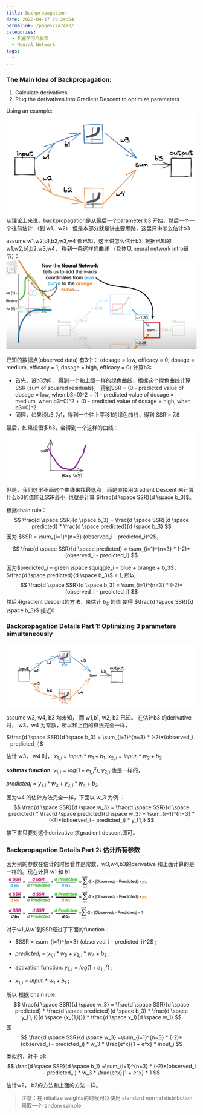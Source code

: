 ```yaml
---
title: Backpropagation
date: 2022-04-17 19:24:54
permalink: /pages/2a7490/
categories:
  - 机器学习八股文
  - Neural Network
tags:
  - 
---
```


### The Main Idea of Backpropagation:
1. Calculate derivatives
2. Plug the derivatives into Gradient Descent to optimize parameters

Using an example:
![](https://raw.githubusercontent.com/emmableu/image/master/202204171940141.png)
从理论上来说，backpropagation是从最后一个parameter b3 开始，然后一个一个往前估计 （到 w1，w2）
但是本部分就是讲主要思路，这里只讲怎么估计b3

assume w1,w2,b1,b2,w3,w4 都已知，这里讲怎么估计b3:
根据已知的w1,w2,b1,b2,w3,w4， 得到一条这样的曲线 （具体见 neural network intro章节）：
![](https://raw.githubusercontent.com/emmableu/image/master/202204110114878.png)

已知的数据点(observed data) 有3个： (dosage = low, efficacy = 0; dosage = medium, efficacy = 1; dosage = high, efficacy = 0)
计算b3:
- 首先，设b3为0， 得到一个和上图一样的绿色曲线，根据这个绿色曲线计算SSR (sum of squared residuals)， 得到SSR = (0 - predicted value of dosage = low, when b3=0)^2 + (1 - predicted value of dosage = medium, when b3=0)^2 + (0 - predicted value of dosage = high, when b3=0)^2
- 同理，如果设b3 为1，得到一个往上平移1的绿色曲线，得到 SSR = 7.8

最后，如果设很多b3，会得到一个这样的曲线：
![](https://raw.githubusercontent.com/emmableu/image/master/202204171955390.png)

 
但是，我们这里不画这个曲线来找最低点，而是直接用Gradient Descent 来计算什么b3的值能让SSR最小, 也就是计算 $\frac{d \space SSR}{d \space b_3}$。

根据chain rule：
$$
\frac{d \space SSR}{d \space b_3} = \frac{d \space SSR}{d \space predicted} *  \frac{d \space predicted}{d \space b_3} 
$$
因为 $SSR = \sum_{i=1}^{n=3} (observed_i - predicted_i)^2$，

$$
\frac{d \space SSR}{d \space predicted} = \sum_{i=1}^{n=3} * (-2)*(observed_i - predicted_i)
$$

因为$predicted_i = green \space squiggle_i = blue + orange + b_3$， $\frac{d \space predicted}{d \space b_3}$ = 1,
所以
$$
\frac{d \space SSR}{d \space b_3} = \sum_{i=1}^{n=3} * (-2)*(observed_i - predicted_i)
$$
然后用gradient descent的方法，来估计 $b_3$ 的值 使得 $\frac{d \space SSR}{d \space b_3}$ 接近0

### Backpropagation Details Part 1: Optimizing 3 parameters simultaneously
![](https://raw.githubusercontent.com/emmableu/image/master/202204172020804.png)

assume w3, w4, b3 均未知， 而 w1,b1, w2, b2 已知。
在估计b3 的derivative 时， w3，w4 为常数，所以和上面的算法完全一样，

$\frac{d \space SSR}{d \space b_3} = \sum_{i=1}^{n=3} * (-2)*(observed_i - predicted_i)$ 

估计 w3， w4 时， $x_{1,i} = input_i * w_1 + b_1$,  $x_{2,i} = input_i * w_2 + b_2$

**softmax function**: $y_{1, i} = log(1 + e^x_{1,i})$, $y_{2,i}$ 也是一样的，

$predicted_i = y_{1,i}*w_3 +  y_{2,i}*w_4 + b_3$

因为w4 的估计方法完全一样，下面以 w_3 为例 ：
$$
\frac{d \space SSR}{d \space w_3} = \frac{d \space SSR}{d \space predicted} *  \frac{d \space predicted}{d \space w_3}  = \sum_{i=1}^{n=3} * (-2)*(observed_i - predicted_i) * y_{1,i}
$$

接下来只要对这个derivative 求gradient descent即可。

### Backpropagation Details Part 2: 估计所有参数
因为别的参数在估计的时候看作是常数，w3,w4,b3的derivative 和上面计算的是一样的。现在计算 w1 和 b1
![](https://raw.githubusercontent.com/emmableu/image/master/202204172034642.png)

对于w1,从w1到SSR经过了下面的function：

- $SSR = \sum_{i=1}^{n=3} (observed_i - predicted_i)^2$ ;

- $predicted_i = y_{1,i}*w_3 +  y_{2,i}*w_4 + b_3$ ;

- activation function: $y_{1, i} = log(1 + e^x_{1,i})$  ;

- $x_{1,i} = input_i * w_1 + b_1$ ;


所以 根据 chain rule:
$$
\frac{d \space SSR}{d \space w_3} = \frac{d \space SSR}{d \space predicted} *  \frac{d \space predicted}{d \space b_3}  * \frac{d \space y_{1,i}}{d \space {x_{1,i}}} * \frac{d \space x_1}{d \space w_1}
$$
即
$$
\frac{d \space SSR}{d \space w_3} =\sum_{i=1}^{n=3} * (-2)*(observed_i - predicted_i) * w_3 * \frac{e^x}{1 + e^x} * input_i
$$

类似的，对于 b1:
$$
\frac{d \space SSR}{d \space b_1} =\sum_{i=1}^{n=3} * (-2)*(observed_i - predicted_i) * w_3 * \frac{e^x}{1 + e^x} * 1
$$

估计w2， b2的方法和上面的方法一样。

> 注意：在initialize weights的时候可以使用 standard normal distribution 来取一个random sample




